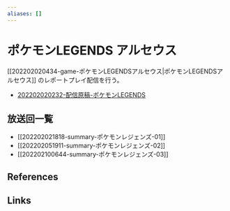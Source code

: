 ```yaml
---
aliases: []
---
```

# ポケモンLEGENDS アルセウス

[[202202020434-game-ポケモンLEGENDSアルセウス|ポケモンLEGENDSアルセウス]] のレポートプレイ配信を行う。

- [202202020232-配信原稿-ポケモンLEGENDS](202202020232-配信原稿-ポケモンLEGENDS.md)

## 放送回一覧

- [[202202021818-summary-ポケモンレジェンズ-01]]
- [[202202051911-summary-ポケモンレジェンズ-02]]
- [[202202100644-summary-ポケモンレジェンズ-03]]

## References



## Links


